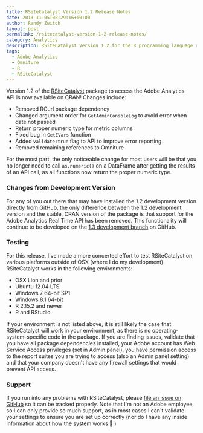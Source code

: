 ```yaml
---
title: RSiteCatalyst Version 1.2 Release Notes
date: 2013-11-05T08:29:16+00:00
author: Randy Zwitch
layout: post
permalink: /rsitecatalyst-version-1-2-release-notes/
category: Analytics
description: RSiteCatalyst Version 1.2 for the R programming language removes issues related to RCurl, fixes some bugs and sets the proper type for numeric variables.
tags:
  - Adobe Analytics
  - Omniture
  - R
  - RSiteCatalyst
---
```

Version 1.2 of the <a title="RSiteCatalyst CRAN" href="http://cran.r-project.org/web/packages/RSiteCatalyst/index.html" target="_blank">RSiteCatalyst</a> package to access the Adobe Analytics API is now available on CRAN! Changes include:

  * Removed RCurl package dependency
  * Changed argument order for `GetAdminConsoleLog` to avoid error when date not passed
  * Return proper numeric type for metric columns
  * Fixed bug in `GetEVars` function
  * Added `validate:true` flag to API to improve error reporting
  * Removed remaining references to Omniture

For the most part, the only noticeable change for most users will be that you no longer need to call `as.numeric()` on a DataFrame after getting the results of an API call, as all functions now return the proper numeric type.

### Changes from Development Version

For any of you out there that may have installed the 1.2 development version directly from GitHub, the only difference between the 1.2 development version and the stable, CRAN version of the package is that support for the Adobe Analytics Real Time API has been removed. This functionality will continue to be developed on the <a title="RSiteCatalyst version 1.3" href="https://github.com/randyzwitch/RSiteCatalyst/tree/version_1_3" target="_blank">1.3 development branch</a> on GitHub.

### Testing

For this release, I've made a more concerted effort to test RSiteCatalyst on various platforms outside of OSX (where I do my development). RSiteCatalyst works in the following environments:

  * OSX Lion and prior
  * Ubuntu 12.04 LTS
  * Windows 7 64-bit SP1
  * Windows 8.1 64-bit
  * R 2.15.2 and newer
  * R and RStudio

If your environment is not listed above, it is still likely the case that RSiteCatalyst will work in your environment, as there is no operating-system-specific code in the package. If you are finding issues, validate that you have all package dependencies installed, your Adobe account has Web Service Access privileges (set in Admin panel), you have permission access to the report suites you are trying to access (also an Admin panel setting) and that your company doesn't have any firewall settings that would prevent API access.

### Support

If you run into any problems with RSiteCatalyst, please <a title="RSiteCatalyst GitHub issues" href="https://github.com/randyzwitch/RSiteCatalyst/issues" target="_blank">file an issue on GitHub</a> so it can be tracked properly. Note that I'm not an Adobe employee, so I can only provide so much support, as in most cases I can't validate your settings to ensure you are set up correctly (nor do I have any inside information about how the system works 🙂 )
